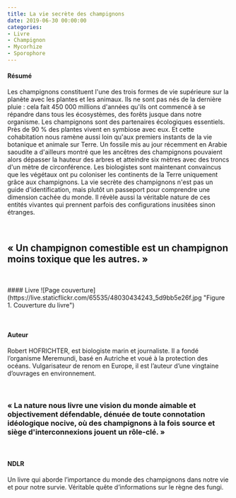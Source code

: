 ```yaml
---
title: La vie secrète des champignons
date: 2019-06-30 00:00:00
categories: 
- Livre
- Champignon
- Mycorhize
- Sporophore
---
```


#### Résumé
Les champignons constituent l'une des trois formes de vie supérieure sur la planète avec les plantes et les animaux. Ils ne sont pas nés de la dernière pluie : cela fait 450 000 millions d'années qu'ils ont commencé à se répandre dans tous les écosystèmes, des forêts jusque dans notre organisme. Les champignons sont des partenaires écologiques essentiels. Près de 90 % des plantes vivent en symbiose avec eux. Et cette cohabitation nous ramène aussi loin qu'aux premiers instants de la vie botanique et animale sur Terre. Un fossile mis au jour récemment en Arabie saoudite a d'ailleurs montré que les ancêtres des champignons pouvaient alors dépasser la hauteur des arbres et atteindre six mètres avec des troncs d'un mètre de circonférence. Les biologistes sont maintenant convaincus que les végétaux ont pu coloniser les continents de la Terre uniquement grâce aux champignons. La vie secrète des champignons n'est pas un guide d'identification, mais plutôt un passeport pour comprendre une dimension cachée du monde. Il révèle aussi la véritable nature de ces entités vivantes qui prennent parfois des configurations inusitées sinon étranges.
<p>&nbsp; </p>


## « Un champignon comestible est un champignon moins toxique que les autres. »


<p>&nbsp; </p>
#### Livre
![Page couverture](https://live.staticflickr.com/65535/48030434243_5d9bb5e26f.jpg "Figure 1. Couverture du livre")
<p>&nbsp; </p>


#### Auteur
Robert HOFRICHTER, est biologiste marin et journaliste. Il a fondé l’organisme Meremundi, basé en Autriche et voué à la protection des océans. Vulgarisateur de renom en Europe, il est l’auteur d’une vingtaine d’ouvrages en environnement.
<p>&nbsp; </p>


### « La nature nous livre une vision du monde aimable et objectivement défendable, dénuée de toute connotation idéologique nocive, où des champignons à la fois source et siège d'interconnexions jouent un rôle-clé. »
<p>&nbsp; </p>


#### NDLR
Un livre qui aborde l’importance du monde des champignons dans notre vie et pour notre survie. Véritable quête d’informations sur le règne des fungi.
